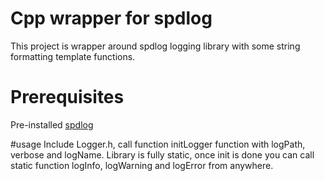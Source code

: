 # Cpp wrapper for spdlog
This project is wrapper around spdlog logging library with some string formatting template functions.

# Prerequisites
Pre-installed [spdlog](https://github.com/gabime/spdlog)

#usage
Include Logger.h, call function initLogger function with logPath, verbose and logName. Library is fully static, once init is done you can call static function logInfo, logWarning and logError from anywhere.
